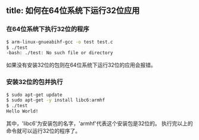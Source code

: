 title: 如何在64位系统下运行32位应用
---

### 在64位系统下执行32位的程序

```bash
$ arm-linux-gnueabihf-gcc -o test test.c
$ ./test   
-bash: ./test: No such file or directory
```
如果没有安装32位的包则在64位系统下运行32位的应用会报错。

### 安装32位的包并执行

```bash
$ sudo apt-get update
$ sudo apt-get -y install libc6:armhf
$ ./test  
Hello World!
```
其中，'libc6'为安装包的名字，'armhf'代表这个安装包是32位的。
执行完以上的命令就可以运行32位的程序了。

